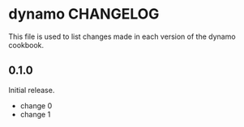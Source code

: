 # dynamo CHANGELOG

This file is used to list changes made in each version of the dynamo cookbook.

## 0.1.0

Initial release.

- change 0
- change 1
